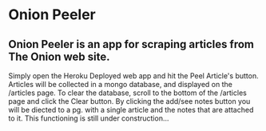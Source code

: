 # Onion Peeler

## Onion Peeler is an app for scraping articles from The Onion web site.

Simply open the Heroku Deployed web app and hit the Peel Article's button.
Articles will be collected in a mongo database, and displayed on the /articles page.
To clear the database, scroll to the bottom of the /articles page and click the Clear button.
By clicking the add/see notes button you will be diected to a pg. with a single article and the notes that are attached to it. This functioning is still under construction...

